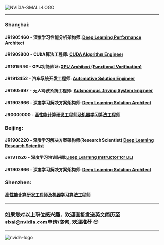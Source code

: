 ![NVIDIA-SMALL-LOGO](https://www.nvidia.com/etc/designs/nvidiaGDC/clientlibs_base/images/NVIDIA-Logo.svg)
____
### Shanghai:
#### JR1905460 - 深度学习性能分析架构师: [Deep Learning Performance Architect](/深度学习性能分析架构师.md)
#### JR1909800 - CUDA算法工程师: [CUDA Algorithm Engineer](/CUDA_Algorithm_Engineer.md)
#### JR1915446 - GPU功能验证: [GPU Architect (Functional Verification)](/GPU_Architect.md)
#### JR1913452 - 汽车系统开发工程师: [Automotive Solution Engineer](/Automotive_Solution_Engineer.md)
#### JR1908697 - 无人驾驶系统工程师: [Autonomous Driving System Engineer](/无人驾驶系统工程师.md)
#### JR1903966 - 深度学习解决方案架构师: [Deep Learning Solution Architect](/深度学习解决方案架构师.md)
#### JR0000000 - [高性能计算研发工程师及机器学习算法工程师](/高性能计算研发工程师及机器学习算法工程师.md)

### Beijing:
#### JR1908220 - 深度学习解决方案架构师(Research Scientist):[Deep Learning Research Scientist](/深度学习解决方案架构师(Research).md)
#### JR1911526 - 深度学习培训讲师:[Deep Learning Instructor for DLI](/深度学习培训讲师.md)
#### JR1903966 - 深度学习解决方案架构师: [Deep Learning Solution Architect](/深度学习解决方案架构师.md)

### Shenzhen:
#### [高性能计算研发工程师及机器学习算法工程师](/高性能计算研发工程师及机器学习算法工程师.md)

____
### 如果您对以上职位感兴趣，欢迎直接发送英文简历至sbai@nvidia.com申请/咨询, 欢迎推荐 :blush:
____
![nvidia-logo](https://blogs.nvidia.com/wp-content/uploads/2018/04/23-deepcore-orbit-star.jpg)
